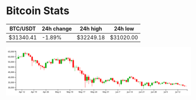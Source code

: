 # Bitcoin Stats

BTC/USDT|24h change|24h high|24h low|
|---|---|---|---|
|$31340.41|-1.89%|$32249.18|$31020.00|

<img src="./chart.svg">
